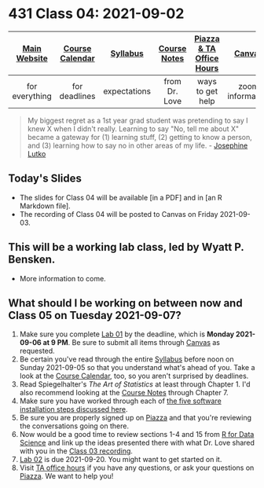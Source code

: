 # 431 Class 04: 2021-09-02

[Main Website](https://thomaselove.github.io/431/) | [Course Calendar](https://thomaselove.github.io/431/calendar.html) | [Syllabus](https://thomaselove.github.io/431-2021-syllabus/) | [Course Notes](https://thomaselove.github.io/431-notes/) | [Piazza & TA Office Hours](https://thomaselove.github.io/431/contact.html) | [Canvas](https://canvas.case.edu) | [Data and Code](https://github.com/THOMASELOVE/431-data)
:-----------: | :--------------: | :----------: | :---------: | :-------------: | :-----------: | :------------:
for everything | for deadlines | expectations | from Dr. Love | ways to get help | zoom information | for downloads

> My biggest regret as a 1st year grad student was pretending to say I knew X when I didn't really. Learning to say "No, tell me about X" became a gateway for (1) learning stuff, (2) getting to know a person, and (3) learning how to say no in other areas of my life. - [Josephine Lutko](https://twitter.com/JosephineLukito/status/1303081582492889088)

## Today's Slides

- The slides for Class 04 will be available [in a PDF] and in [an R Markdown file].
- The recording of Class 04 will be posted to Canvas on Friday 2021-09-03.

## This will be a working lab class, led by Wyatt P. Bensken.

- More information to come.

## What should I be working on between now and Class 05 on Tuesday 2021-09-07?

1. Make sure you complete [Lab 01](https://github.com/THOMASELOVE/431-2021/tree/main/labs) by the deadline, which is **Monday 2021-09-06 at 9 PM**. Be sure to submit all items through [Canvas](https://canvas.case.edu/) as requested.
2. Be certain you've read through the entire [Syllabus](https://thomaselove.github.io/431-2021-syllabus/) before noon on Sunday 2021-09-05 so that you understand what's ahead of you. Take a look at the [Course Calendar](https://thomaselove.github.io/431/calendar.html), too, so you aren't surprised by deadlines.
3. Read Spiegelhalter's *The Art of Statistics* at least through Chapter 1. I'd also recommend looking at the [Course Notes](https://thomaselove.github.io/431-notes/) through Chapter 7.
4. Make sure you have worked through each of [the five software installation steps discussed here](https://thomaselove.github.io/431/software_install.html).
5. Be sure you are properly signed up on [Piazza](https://piazza.com/case/fall2021/pqhs431) and that you're reviewing the conversations going on there.
6. Now would be a good time to review sections 1-4 and 15 from [R for Data Science](https://r4ds.had.co.nz/) and link up the ideas presented there with what Dr. Love shared with you in the [Class 03 recording](https://github.com/THOMASELOVE/431-2021/tree/main/classes/class03).
7. [Lab 02](https://github.com/THOMASELOVE/431-2021/tree/main/labs/lab02) is due 2021-09-20. You might want to get started on it.
8. Visit [TA office hours](https://thomaselove.github.io/431/contact.html) if you have any questions, or ask your questions on [Piazza](https://piazza.com/case/fall2021/pqhs431). We want to help you!
